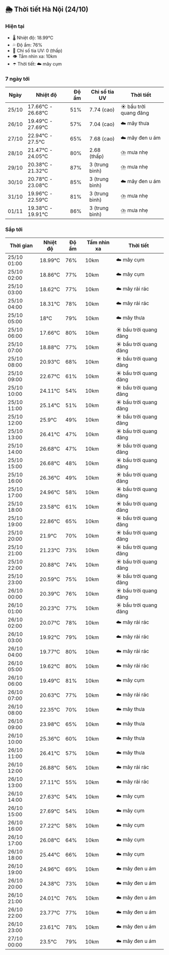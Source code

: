 ## 🌦️ Thời tiết Hà Nội (24/10)

### Hiện tại

- 🌡️ Nhiệt độ: 18.99℃
- 💦 Độ ẩm: 76%
- 🌟 Chỉ số tia UV: 0 (thấp)
- 👁️ Tầm nhìn xa: 10km
- ☂️ Thời tiết: ☁️ mây cụm

### 7 ngày tới

| Ngày | Nhiệt độ | Độ ẩm | Chỉ số tia UV | Thời tiết |
| --- | --- | --- | --- | --- |
| 25/10 | 17.66℃ - 26.68℃ | 51% | 7.74 (cao) | ☀️ bầu trời quang đãng |
| 26/10 | 19.49℃ - 27.69℃ | 57% | 7.04 (cao) | ☁️ mây thưa |
| 27/10 | 22.94℃ - 27.5℃ | 65% | 7.68 (cao) | ☁️ mây đen u ám |
| 28/10 | 21.47℃ - 24.05℃ | 80% | 2.68 (thấp) | ⛈️ mưa nhẹ |
| 29/10 | 20.38℃ - 21.32℃ | 87% | 3 (trung bình) | ⛈️ mưa nhẹ |
| 30/10 | 20.78℃ - 23.08℃ | 85% | 3 (trung bình) | ☁️ mây đen u ám |
| 31/10 | 19.96℃ - 22.59℃ | 81% | 3 (trung bình) | ⛈️ mưa nhẹ |
| 01/11 | 19.38℃ - 19.91℃ | 86% | 3 (trung bình) | ⛈️ mưa nhẹ |

### Sắp tới

| Thời gian | Nhiệt độ | Độ ẩm | Tầm nhìn xa | Thời tiết |
| --- | --- | --- | --- | --- |
| 25/10 01:00 | 18.99℃ | 76% | 10km | ☁️ mây cụm |
| 25/10 02:00 | 18.86℃ | 77% | 10km | ☁️ mây cụm |
| 25/10 03:00 | 18.62℃ | 77% | 10km | ☁️ mây rải rác |
| 25/10 04:00 | 18.31℃ | 78% | 10km | ☁️ mây rải rác |
| 25/10 05:00 | 18℃ | 79% | 10km | ☁️ mây thưa |
| 25/10 06:00 | 17.66℃ | 80% | 10km | ☀️ bầu trời quang đãng |
| 25/10 07:00 | 18.88℃ | 77% | 10km | ☀️ bầu trời quang đãng |
| 25/10 08:00 | 20.93℃ | 68% | 10km | ☀️ bầu trời quang đãng |
| 25/10 09:00 | 22.67℃ | 61% | 10km | ☀️ bầu trời quang đãng |
| 25/10 10:00 | 24.11℃ | 54% | 10km | ☀️ bầu trời quang đãng |
| 25/10 11:00 | 25.14℃ | 51% | 10km | ☀️ bầu trời quang đãng |
| 25/10 12:00 | 25.9℃ | 49% | 10km | ☀️ bầu trời quang đãng |
| 25/10 13:00 | 26.41℃ | 47% | 10km | ☀️ bầu trời quang đãng |
| 25/10 14:00 | 26.68℃ | 47% | 10km | ☀️ bầu trời quang đãng |
| 25/10 15:00 | 26.68℃ | 48% | 10km | ☀️ bầu trời quang đãng |
| 25/10 16:00 | 26.36℃ | 49% | 10km | ☀️ bầu trời quang đãng |
| 25/10 17:00 | 24.96℃ | 58% | 10km | ☀️ bầu trời quang đãng |
| 25/10 18:00 | 23.58℃ | 61% | 10km | ☀️ bầu trời quang đãng |
| 25/10 19:00 | 22.86℃ | 65% | 10km | ☀️ bầu trời quang đãng |
| 25/10 20:00 | 21.9℃ | 70% | 10km | ☀️ bầu trời quang đãng |
| 25/10 21:00 | 21.23℃ | 73% | 10km | ☀️ bầu trời quang đãng |
| 25/10 22:00 | 20.88℃ | 74% | 10km | ☀️ bầu trời quang đãng |
| 25/10 23:00 | 20.59℃ | 75% | 10km | ☀️ bầu trời quang đãng |
| 26/10 00:00 | 20.39℃ | 76% | 10km | ☀️ bầu trời quang đãng |
| 26/10 01:00 | 20.23℃ | 77% | 10km | ☀️ bầu trời quang đãng |
| 26/10 02:00 | 20.07℃ | 78% | 10km | ☁️ mây rải rác |
| 26/10 03:00 | 19.92℃ | 79% | 10km | ☁️ mây rải rác |
| 26/10 04:00 | 19.77℃ | 80% | 10km | ☁️ mây rải rác |
| 26/10 05:00 | 19.62℃ | 80% | 10km | ☁️ mây rải rác |
| 26/10 06:00 | 19.49℃ | 81% | 10km | ☁️ mây cụm |
| 26/10 07:00 | 20.63℃ | 77% | 10km | ☁️ mây rải rác |
| 26/10 08:00 | 22.35℃ | 70% | 10km | ☁️ mây thưa |
| 26/10 09:00 | 23.98℃ | 65% | 10km | ☁️ mây thưa |
| 26/10 10:00 | 25.36℃ | 60% | 10km | ☁️ mây thưa |
| 26/10 11:00 | 26.41℃ | 57% | 10km | ☁️ mây thưa |
| 26/10 12:00 | 26.88℃ | 56% | 10km | ☁️ mây rải rác |
| 26/10 13:00 | 27.11℃ | 55% | 10km | ☁️ mây rải rác |
| 26/10 14:00 | 27.63℃ | 54% | 10km | ☁️ mây cụm |
| 26/10 15:00 | 27.69℃ | 54% | 10km | ☁️ mây cụm |
| 26/10 16:00 | 27.22℃ | 58% | 10km | ☁️ mây cụm |
| 26/10 17:00 | 26.08℃ | 64% | 10km | ☁️ mây cụm |
| 26/10 18:00 | 25.44℃ | 66% | 10km | ☁️ mây cụm |
| 26/10 19:00 | 24.96℃ | 69% | 10km | ☁️ mây đen u ám |
| 26/10 20:00 | 24.38℃ | 73% | 10km | ☁️ mây đen u ám |
| 26/10 21:00 | 24.01℃ | 76% | 10km | ☁️ mây đen u ám |
| 26/10 22:00 | 23.77℃ | 77% | 10km | ☁️ mây đen u ám |
| 26/10 23:00 | 23.61℃ | 78% | 10km | ☁️ mây đen u ám |
| 27/10 00:00 | 23.5℃ | 79% | 10km | ☁️ mây đen u ám |
